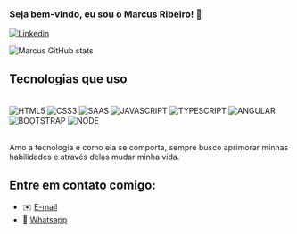 ### Seja bem-vindo, eu sou o Marcus Ribeiro! 👋

[![Linkedin](https://img.shields.io/badge/LinkedIn-0077B5?style=for-the-badge&logo=linkedin&logoColor=white)](linkedin.com/in/marcusribeirodev)

![Marcus GitHub stats](https://github-readme-stats.vercel.app/api?username=MarcusDesenvolvedor&show_icons=true&theme=dracula)

## Tecnologias que uso

<div style="display: inline_block"><br/>
 <img align="center" alt="HTML5" src="https://img.shields.io/badge/HTML5-E34F26?style=for-the-badge&logo=html5&logoColor=white">
  <img align="center" alt="CSS3" src="https://img.shields.io/badge/CSS3-1572B6?style=for-the-badge&logo=css3&logoColor=white">
   <img align="center" alt="SAAS" src="https://img.shields.io/badge/Sass-CC6699?style=for-the-badge&logo=sass&logoColor=white">
 <img align="center" alt="JAVASCRIPT" src="https://img.shields.io/badge/JavaScript-F7DF1E?style=for-the-badge&logo=javascript&logoColor=black">
  <img align="center" alt="TYPESCRIPT" src="https://img.shields.io/badge/TypeScript-007ACC?style=for-the-badge&logo=typescript&logoColor=white">
 <img align="center" alt="ANGULAR" src="https://img.shields.io/badge/Angular-DD0031?style=for-the-badge&logo=angular&logoColor=white">
 <img align="center" alt="BOOTSTRAP" src="https://img.shields.io/badge/Bootstrap-563D7C?style=for-the-badge&logo=bootstrap&logoColor=white">
 <img align="center" alt="NODE" src="https://img.shields.io/badge/Node.js-43853D?style=for-the-badge&logo=node.js&logoColor=white">
</div><br/>

Amo a tecnologia e como ela se comporta, sempre busco aprimorar minhas habilidades e através delas mudar minha vida.

## Entre em contato comigo:

- ✉️ [E-mail](marcussilva15@outlook.com.br)<br/>
- 📲 [Whatsapp](https://wa.me/+5545988020606)<br/>
